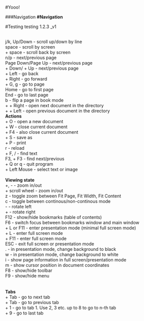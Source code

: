 #Yooo!


###Navigation
**#Navigation**

#Testing testing 1.2.3 _v1

<br>j/k, Up/Down - scroll up/down by line
<br>space - scroll by screen
<br><Shift> + space - scroll back by screen
<br>n/p - next/previous page
<br>Page Down/Page Up - next/previous page
<br><Ctrl> + Down/<Ctrl> + Up - next/previous page
<br><Alt> + Left - go back
<br><Alt> + Right - go forward
<br><Ctrl> + G, g - go to page
<br>Home - go to first page
<br>End - go to last page
<br>b - flip a page in book mode
<br><Ctrl> + <Shift> + Right - open next document in the directory
<br><Ctrl> + <Shift> + Left - open previous document in the directory
<br>**Actions**
<br><Ctrl> + O - open a new document
<br><Ctrl> + W - close current document
<br><Ctrl> + F4 - also close current document
<br><Ctrl> + S - save as
<br><Ctrl> + P - print
<br>r - reload
<br><Ctrl> + F, / - find text
<br>F3, <Shift> + F3 - find next/previous
<br><Ctrl> + Q or q - quit program
<br><Ctrl> + Left Mouse - select text or image
<br>
<br>**Viewing state**
<br>+, - - zoom in/out
<br><Ctrl> + scroll wheel - zoom in/out
<br>z - toggle zoom between Fit Page, Fit Width, Fit Content
<br>c - toggle between continous/non-continous mode
<br><Ctrl> <Shift> - - rotate left
<br><Ctrl> <Shift> + - rotate right
<br>F12 - show/hide bookmarks (table of contents)
<br>F6 - switch focus between bookmarks window and main window
<br><Ctrl> + L or F11 - enter presentation mode (minimal full screen mode)
<br><Ctrl> <Shift> + L - enter full screen mode
<br><Shift> + F11 - enter full screen mode
<br>ESC - exit full screen or presentation mode
<br>. - in presentation mode, change background to black
<br>w - in presentation mode, change background to white
<br>i - show page information in full screen/presentation mode
<br>m - show cursor position in document coordinates
<br>F8 - show/hide toolbar
<br>F9 - show/hide menu
<br> 	
<br>**Tabs**
<br><Ctrl> + Tab - go to next tab
<br><Ctrl> <Shift> + Tab - go to previous tab
<br><Alt> + 1 - go to tab 1. Use 2, 3 etc. up to 8 to go to n-th tab
<br><Alt> + 9 - go to last tab